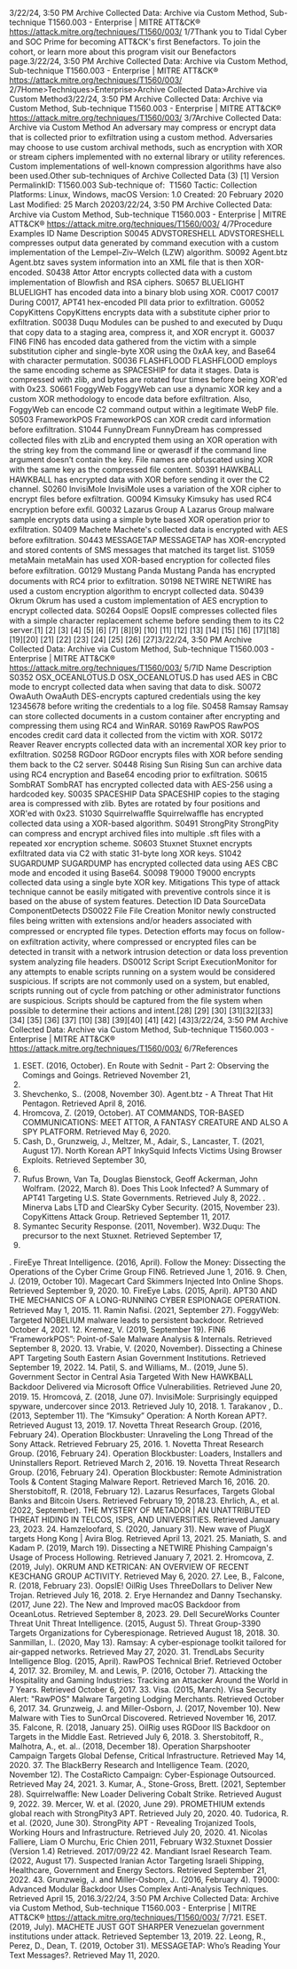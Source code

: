 3/22/24, 3:50 PM Archive Collected Data: Archive via Custom Method, Sub-technique T1560.003 - Enterprise | MITRE ATT&CK®
https://attack.mitre.org/techniques/T1560/003/ 1/7Thank you to Tidal Cyber and SOC Prime for becoming ATT&CK's ﬁrst Benefactors. To join the cohort, or learn more about this program visit our
Benefactors page.3/22/24, 3:50 PM Archive Collected Data: Archive via Custom Method, Sub-technique T1560.003 - Enterprise | MITRE ATT&CK®
https://attack.mitre.org/techniques/T1560/003/ 2/7Home>Techniques>Enterprise>Archive Collected Data>Archive via Custom Method3/22/24, 3:50 PM Archive Collected Data: Archive via Custom Method, Sub-technique T1560.003 - Enterprise | MITRE ATT&CK®
https://attack.mitre.org/techniques/T1560/003/ 3/7Archive Collected Data: Archive via Custom Method
An adversary may compress or encrypt data that is collected prior to exﬁltration using a custom method. Adversaries may choose to use
custom archival methods, such as encryption with XOR or stream ciphers implemented with no external library or utility references. Custom
implementations of well-known compression algorithms have also been used.Other sub-techniques of Archive Collected Data (3)
[1]
Version PermalinkID: T1560.003
Sub-technique of:  T1560
 
Tactic: Collection
 
Platforms: Linux, Windows, macOS
Version: 1.0
Created: 20 February 2020
Last Modiﬁed: 25 March 20203/22/24, 3:50 PM Archive Collected Data: Archive via Custom Method, Sub-technique T1560.003 - Enterprise | MITRE ATT&CK®
https://attack.mitre.org/techniques/T1560/003/ 4/7Procedure Examples
ID Name Description
S0045 ADVSTORESHELL ADVSTORESHELL compresses output data generated by command execution with a custom
implementation of the Lempel–Ziv–Welch (LZW) algorithm.
S0092 Agent.btz Agent.btz saves system information into an XML ﬁle that is then XOR-encoded.
S0438 Attor Attor encrypts collected data with a custom implementation of Blowﬁsh and RSA ciphers.
S0657 BLUELIGHT BLUELIGHT has encoded data into a binary blob using XOR.
C0017 C0017 During C0017, APT41 hex-encoded PII data prior to exﬁltration.
G0052 CopyKittens CopyKittens encrypts data with a substitute cipher prior to exﬁltration.
S0038 Duqu Modules can be pushed to and executed by Duqu that copy data to a staging area, compress it, and
XOR encrypt it.
G0037 FIN6 FIN6 has encoded data gathered from the victim with a simple substitution cipher and single-byte
XOR using the 0xAA key, and Base64 with character permutation.
S0036 FLASHFLOOD FLASHFLOOD employs the same encoding scheme as SPACESHIP for data it stages. Data is
compressed with zlib, and bytes are rotated four times before being XOR'ed with 0x23.
S0661 FoggyWeb FoggyWeb can use a dynamic XOR key and a custom XOR methodology to encode data before
exﬁltration. Also, FoggyWeb can encode C2 command output within a legitimate WebP ﬁle.
S0503 FrameworkPOS FrameworkPOS can XOR credit card information before exﬁltration.
S1044 FunnyDream FunnyDream has compressed collected ﬁles with zLib and encrypted them using an XOR operation
with the string key from the command line or qwerasdf if the command line argument doesn’t
contain the key. File names are obfuscated using XOR with the same key as the compressed ﬁle
content.
S0391 HAWKBALL HAWKBALL has encrypted data with XOR before sending it over the C2 channel.
S0260 InvisiMole InvisiMole uses a variation of the XOR cipher to encrypt ﬁles before exﬁltration.
G0094 Kimsuky Kimsuky has used RC4 encryption before exﬁl.
G0032 Lazarus Group A Lazarus Group malware sample encrypts data using a simple byte based XOR operation prior to
exﬁltration.
S0409 Machete Machete's collected data is encrypted with AES before exﬁltration.
S0443 MESSAGETAP MESSAGETAP has XOR-encrypted and stored contents of SMS messages that matched its target list.
S1059 metaMain metaMain has used XOR-based encryption for collected ﬁles before exﬁltration.
G0129 Mustang Panda Mustang Panda has encrypted documents with RC4 prior to exﬁltration.
S0198 NETWIRE NETWIRE has used a custom encryption algorithm to encrypt collected data.
S0439 Okrum Okrum has used a custom implementation of AES encryption to encrypt collected data.
S0264 OopsIE OopsIE compresses collected ﬁles with a simple character replacement scheme before sending them
to its C2 server.[1]
[2]
[3]
[4]
[5]
[6]
[7]
[8][9]
[10]
[11]
[12]
[13]
[14]
[15]
[16]
[17][18][19][20]
[21]
[22]
[23]
[24]
[25]
[26]
[27]3/22/24, 3:50 PM Archive Collected Data: Archive via Custom Method, Sub-technique T1560.003 - Enterprise | MITRE ATT&CK®
https://attack.mitre.org/techniques/T1560/003/ 5/7ID Name Description
S0352 OSX\_OCEANLOTUS.D OSX\_OCEANLOTUS.D has used AES in CBC mode to encrypt collected data when saving that data to
disk.
S0072 OwaAuth OwaAuth DES-encrypts captured credentials using the key 12345678 before writing the credentials to
a log ﬁle.
S0458 Ramsay Ramsay can store collected documents in a custom container after encrypting and compressing
them using RC4 and WinRAR.
S0169 RawPOS RawPOS encodes credit card data it collected from the victim with XOR.
S0172 Reaver Reaver encrypts collected data with an incremental XOR key prior to exﬁltration.
S0258 RGDoor RGDoor encrypts ﬁles with XOR before sending them back to the C2 server.
S0448 Rising Sun Rising Sun can archive data using RC4 encryption and Base64 encoding prior to exﬁltration.
S0615 SombRAT SombRAT has encrypted collected data with AES-256 using a hardcoded key.
S0035 SPACESHIP Data SPACESHIP copies to the staging area is compressed with zlib. Bytes are rotated by four
positions and XOR'ed with 0x23.
S1030 Squirrelwaﬄe Squirrelwaﬄe has encrypted collected data using a XOR-based algorithm.
S0491 StrongPity StrongPity can compress and encrypt archived ﬁles into multiple .sft ﬁles with a repeated xor
encryption scheme.
S0603 Stuxnet Stuxnet encrypts exﬁltrated data via C2 with static 31-byte long XOR keys.
S1042 SUGARDUMP SUGARDUMP has encrypted collected data using AES CBC mode and encoded it using Base64.
S0098 T9000 T9000 encrypts collected data using a single byte XOR key.
Mitigations
This type of attack technique cannot be easily mitigated with preventive controls since it is based on the abuse of system features.
Detection
ID Data SourceData ComponentDetects
DS0022 File File Creation Monitor newly constructed ﬁles being written with extensions and/or headers associated with
compressed or encrypted ﬁle types. Detection efforts may focus on follow-on exﬁltration
activity, where compressed or encrypted ﬁles can be detected in transit with a network intrusion
detection or data loss prevention system analyzing ﬁle headers.
DS0012 Script Script
ExecutionMonitor for any attempts to enable scripts running on a system would be considered
suspicious. If scripts are not commonly used on a system, but enabled, scripts running out of
cycle from patching or other administrator functions are suspicious. Scripts should be
captured from the ﬁle system when possible to determine their actions and intent.[28]
[29]
[30]
[31][32][33]
[34]
[35]
[36]
[37]
[10]
[38]
[39][40]
[41]
[42]
[43]3/22/24, 3:50 PM Archive Collected Data: Archive via Custom Method, Sub-technique T1560.003 - Enterprise | MITRE ATT&CK®
https://attack.mitre.org/techniques/T1560/003/ 6/7References
1. ESET. (2016, October). En Route with Sednit - Part 2:
Observing the Comings and Goings. Retrieved November 21,
2016.
2. Shevchenko, S.. (2008, November 30). Agent.btz - A Threat
That Hit Pentagon. Retrieved April 8, 2016.
3. Hromcova, Z. (2019, October). AT COMMANDS, TOR-BASED
COMMUNICATIONS: MEET ATTOR, A FANTASY CREATURE
AND ALSO A SPY PLATFORM. Retrieved May 6, 2020.
4. Cash, D., Grunzweig, J., Meltzer, M., Adair, S., Lancaster, T.
(2021, August 17). North Korean APT InkySquid Infects
Victims Using Browser Exploits. Retrieved September 30,
2021.
5. Rufus Brown, Van Ta, Douglas Bienstock, Geoff Ackerman,
John Wolfram. (2022, March 8). Does This Look Infected? A
Summary of APT41 Targeting U.S. State Governments.
Retrieved July 8, 2022.
 . Minerva Labs LTD and ClearSky Cyber Security. (2015,
November 23). CopyKittens Attack Group. Retrieved
September 11, 2017.
7. Symantec Security Response. (2011, November). W32.Duqu:
The precursor to the next Stuxnet. Retrieved September 17,
2015.
 . FireEye Threat Intelligence. (2016, April). Follow the Money:
Dissecting the Operations of the Cyber Crime Group FIN6.
Retrieved June 1, 2016.
9. Chen, J. (2019, October 10). Magecart Card Skimmers Injected
Into Online Shops. Retrieved September 9, 2020.
10. FireEye Labs. (2015, April). APT30 AND THE MECHANICS OF
A LONG-RUNNING CYBER ESPIONAGE OPERATION. Retrieved
May 1, 2015.
11. Ramin Naﬁsi. (2021, September 27). FoggyWeb: Targeted
NOBELIUM malware leads to persistent backdoor. Retrieved
October 4, 2021.
12. Kremez, V. (2019, September 19). FIN6 “FrameworkPOS”:
Point-of-Sale Malware Analysis & Internals. Retrieved
September 8, 2020.
13. Vrabie, V. (2020, November). Dissecting a Chinese APT
Targeting South Eastern Asian Government Institutions.
Retrieved September 19, 2022.
14. Patil, S. and Williams, M.. (2019, June 5). Government Sector
in Central Asia Targeted With New HAWKBALL Backdoor
Delivered via Microsoft Oﬃce Vulnerabilities. Retrieved June
20, 2019.
15. Hromcová, Z. (2018, June 07). InvisiMole: Surprisingly
equipped spyware, undercover since 2013. Retrieved July 10,
2018.
1 . Tarakanov , D.. (2013, September 11). The “Kimsuky”
Operation: A North Korean APT?. Retrieved August 13, 2019.
17. Novetta Threat Research Group. (2016, February 24).
Operation Blockbuster: Unraveling the Long Thread of the
Sony Attack. Retrieved February 25, 2016.
1 . Novetta Threat Research Group. (2016, February 24).
Operation Blockbuster: Loaders, Installers and Uninstallers
Report. Retrieved March 2, 2016.
19. Novetta Threat Research Group. (2016, February 24).
Operation Blockbuster: Remote Administration Tools &
Content Staging Malware Report. Retrieved March 16, 2016.
20. Sherstobitoff, R. (2018, February 12). Lazarus Resurfaces,
Targets Global Banks and Bitcoin Users. Retrieved February
19, 2018.23. Ehrlich, A., et al. (2022, September). THE MYSTERY OF
METADOR | AN UNATTRIBUTED THREAT HIDING IN TELCOS,
ISPS, AND UNIVERSITIES. Retrieved January 23, 2023.
24. Hamzeloofard, S. (2020, January 31). New wave of PlugX
targets Hong Kong | Avira Blog. Retrieved April 13, 2021.
25. Maniath, S. and Kadam P. (2019, March 19). Dissecting a
NETWIRE Phishing Campaign's Usage of Process Hollowing.
Retrieved January 7, 2021.
2 . Hromcova, Z. (2019, July). OKRUM AND KETRICAN: AN
OVERVIEW OF RECENT KE3CHANG GROUP ACTIVITY.
Retrieved May 6, 2020.
27. Lee, B., Falcone, R. (2018, February 23). OopsIE! OilRig Uses
ThreeDollars to Deliver New Trojan. Retrieved July 16, 2018.
2 . Erye Hernandez and Danny Tsechansky. (2017, June 22). The
New and Improved macOS Backdoor from OceanLotus.
Retrieved September 8, 2023.
29. Dell SecureWorks Counter Threat Unit Threat Intelligence.
(2015, August 5). Threat Group-3390 Targets Organizations
for Cyberespionage. Retrieved August 18, 2018.
30. Sanmillan, I.. (2020, May 13). Ramsay: A cyber‑espionage
toolkit tailored for air‑gapped networks. Retrieved May 27,
2020.
31. TrendLabs Security Intelligence Blog. (2015, April). RawPOS
Technical Brief. Retrieved October 4, 2017.
32. Bromiley, M. and Lewis, P. (2016, October 7). Attacking the
Hospitality and Gaming Industries: Tracking an Attacker
Around the World in 7 Years. Retrieved October 6, 2017.
33. Visa. (2015, March). Visa Security Alert: "RawPOS" Malware
Targeting Lodging Merchants. Retrieved October 6, 2017.
34. Grunzweig, J. and Miller-Osborn, J. (2017, November 10). New
Malware with Ties to SunOrcal Discovered. Retrieved
November 16, 2017.
35. Falcone, R. (2018, January 25). OilRig uses RGDoor IIS
Backdoor on Targets in the Middle East. Retrieved July 6,
2018.
3 . Sherstobitoff, R., Malhotra, A., et. al.. (2018, December 18).
Operation Sharpshooter Campaign Targets Global Defense,
Critical Infrastructure. Retrieved May 14, 2020.
37. The BlackBerry Research and Intelligence Team. (2020,
November 12). The CostaRicto Campaign: Cyber-Espionage
Outsourced. Retrieved May 24, 2021.
3 . Kumar, A., Stone-Gross, Brett. (2021, September 28).
Squirrelwaﬄe: New Loader Delivering Cobalt Strike. Retrieved
August 9, 2022.
39. Mercer, W. et al. (2020, June 29). PROMETHIUM extends
global reach with StrongPity3 APT. Retrieved July 20, 2020.
40. Tudorica, R. et al. (2020, June 30). StrongPity APT - Revealing
Trojanized Tools, Working Hours and Infrastructure. Retrieved
July 20, 2020.
41. Nicolas Falliere, Liam O Murchu, Eric Chien 2011, February
W32.Stuxnet Dossier (Version 1.4) Retrieved. 2017/09/22
42. Mandiant Israel Research Team. (2022, August 17). Suspected
Iranian Actor Targeting Israeli Shipping, Healthcare,
Government and Energy Sectors. Retrieved September 21,
2022.
43. Grunzweig, J. and Miller-Osborn, J.. (2016, February 4). T9000:
Advanced Modular Backdoor Uses Complex Anti-Analysis
Techniques. Retrieved April 15, 2016.3/22/24, 3:50 PM Archive Collected Data: Archive via Custom Method, Sub-technique T1560.003 - Enterprise | MITRE ATT&CK®
https://attack.mitre.org/techniques/T1560/003/ 7/721. ESET. (2019, July). MACHETE JUST GOT SHARPER
Venezuelan government institutions under attack. Retrieved
September 13, 2019.
22. Leong, R., Perez, D., Dean, T. (2019, October 31).
MESSAGETAP: Who’s Reading Your Text Messages?.
Retrieved May 11, 2020.